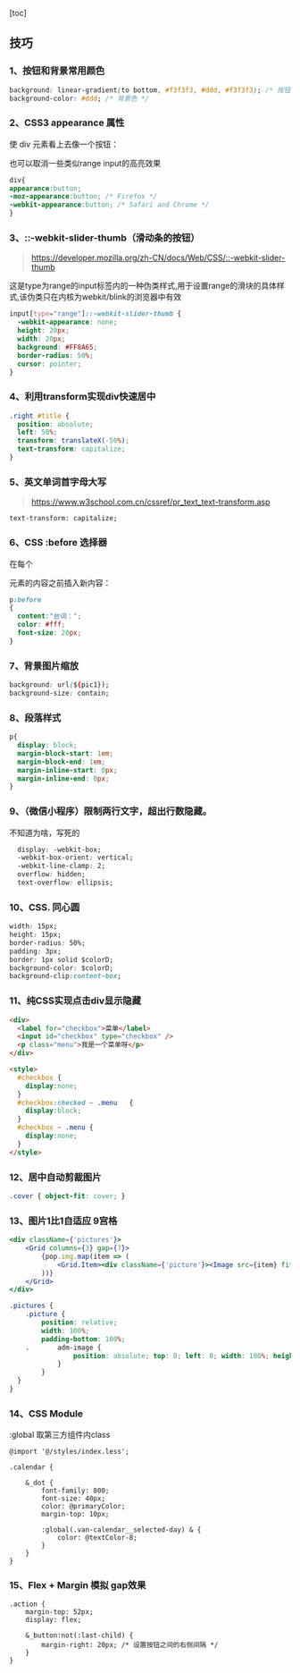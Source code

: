 [toc]

## 技巧

### 1、按钮和背景常用颜色

```css
background: linear-gradient(to bottom, #f3f3f3, #ddd, #f3f3f3); /* 按钮颜色 */
background-color: #ddd; /* 背景色 */
```

### 2、CSS3 appearance 属性

使 div 元素看上去像一个按钮：

也可以取消一些类似range input的高亮效果

```css
div{
appearance:button;
-moz-appearance:button; /* Firefox */
-webkit-appearance:button; /* Safari and Chrome */
}

```

### 3、::-webkit-slider-thumb（滑动条的按钮）

> https://developer.mozilla.org/zh-CN/docs/Web/CSS/::-webkit-slider-thumb

这是type为range的input标签内的一种伪类样式,用于设置range的滑块的具体样式,该伪类只在内核为webkit/blink的浏览器中有效

```css
input[type="range"]::-webkit-slider-thumb {
  -webkit-appearance: none;
  height: 20px;
  width: 20px;
  background: #FF8A65;
  border-radius: 50%;
  cursor: pointer;
}
```

### 4、利用transform实现div快速居中

```css
.right #title {
  position: absolute;
  left: 50%;
  transform: translateX(-50%);
  text-transform: capitalize;
}
```

### 5、英文单词首字母大写

> https://www.w3school.com.cn/cssref/pr_text_text-transform.asp

```
text-transform: capitalize;
```

### 6、CSS :before 选择器

在每个 <p> 元素的内容之前插入新内容：

```css
p:before
{ 
  content:"台词：";
  color: #fff;
  font-size: 20px;
}
```

### 7、背景图片缩放

```css
background: url(${pic1});
background-size: contain;
```

### 8、段落样式

```css
p{
  display: block;
  margin-block-start: 1em;
  margin-block-end: 1em;
  margin-inline-start: 0px;
  margin-inline-end: 0px;
}
```

### 9、（微信小程序）限制两行文字，超出行数隐藏。

不知道为啥，写死的

```css
  display: -webkit-box;
  -webkit-box-orient: vertical;
  -webkit-line-clamp: 2;
  overflow: hidden;
  text-overflow: ellipsis;
```

### 10、CSS. 同心圆

```css
width: 15px;
height: 15px;
border-radius: 50%;
padding: 3px;
border: 1px solid $colorD;
background-color: $colorD;
background-clip:content-box;
```

### 11、纯CSS实现点击div显示隐藏

```html
<div>
  <label for="checkbox">菜单</label>
  <input id="checkbox" type="checkbox" />
  <p class="menu">我是一个菜单呀</p>
</div>

<style>
  #checkbox {
    display:none;
  }
  #checkbox:checked ~ .menu   {
    display:block;
  }
  #checkbox ~ .menu {
    display:none;
  }
</style>
```

### 12、居中自动剪裁图片

```css
.cover { object-fit: cover; }
```

### 13、图片1比1自适应 9宫格

```jsx
<div className={'pictures'}>
	<Grid columns={3} gap={7}>
		{pop.img.map(item => (
			<Grid.Item><div className={'picture'}><Image src={item} fit='fill' /></div></Grid.Item>
		))}
	</Grid>
</div>
```

```css
.pictures {
	.picture {
		position: relative;
		width: 100%;
		padding-bottom: 100%;
	.		adm-image {
				position: absolute; top: 0; left: 0; width: 100%; height: 100%;
			}
		}
  }
}
```

### 14、CSS Module

:global 取第三方组件内class

```less
@import '@/styles/index.less';

.calendar {

    &_dot {
        font-family: 800;
        font-size: 40px;
        color: @primaryColor;
        margin-top: 10px;

        :global(.van-calendar__selected-day) & {
            color: @textColor-8;
        }
    }
}
```

### 15、Flex + Margin 模拟 gap效果

```
.action {
    margin-top: 52px;
    display: flex;

    &_button:not(:last-child) {
        margin-right: 20px; /* 设置按钮之间的右侧间隔 */
    }
}
```

